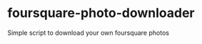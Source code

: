 foursquare-photo-downloader
===========================

Simple script to download your own foursquare photos